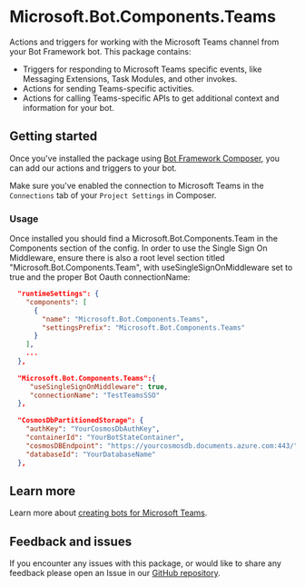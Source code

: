 # Microsoft.Bot.Components.Teams

Actions and triggers for working with the Microsoft Teams channel from your Bot Framework bot. This package contains:

- Triggers for responding to Microsoft Teams specific events, like Messaging Extensions, Task Modules, and other invokes.
- Actions for sending Teams-specific activities.
- Actions for calling Teams-specific APIs to get additional context and information for your bot.

## Getting started

Once you've installed the package using [Bot Framework Composer](https://docs.microsoft.com/composer), you can add our actions and triggers to your bot.

Make sure you've enabled the connection to Microsoft Teams in the `Connections` tab of your `Project Settings` in Composer.

### Usage

Once installed you should find a Microsoft.Bot.Components.Team in the Components section of the config. In order to use the Single Sign On Middleware, ensure there is also a root level section titled "Microsoft.Bot.Components.Team", with useSingleSignOnMiddleware set to true and the proper Bot Oauth connectionName:

```json
  "runtimeSettings": {
    "components": [
      {
        "name": "Microsoft.Bot.Components.Teams",
        "settingsPrefix": "Microsoft.Bot.Components.Teams"
      }
    ],
	...
  },
  
  "Microsoft.Bot.Components.Teams":{
     "useSingleSignOnMiddleware": true,
     "connectionName": "TestTeamsSSO"
  },
  
  "CosmosDbPartitionedStorage": {
    "authKey": "YourCosmosDbAuthKey",
    "containerId": "YourBotStateContainer",
    "cosmosDBEndpoint": "https://yourcosmosdb.documents.azure.com:443/",
    "databaseId": "YourDatabaseName"
  },
```  

## Learn more

Learn more about [creating bots for Microsoft Teams](https://docs.microsoft.com/microsoftteams/platform/bots/what-are-bots).

## Feedback and issues

If you encounter any issues with this package, or would like to share any feedback please open an Issue in our [GitHub repository](https://github.com/microsoft/botframework-components/issues/new/choose).
